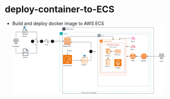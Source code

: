 # deploy-container-to-ECS
- Build and deploy docker image to AWS ECS
![technology-model](technology-model.drawio.svg)
